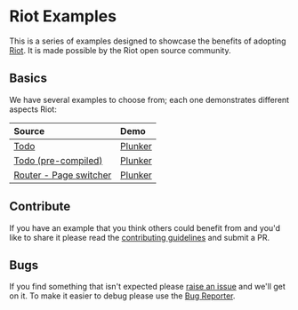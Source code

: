 # Riot Examples

This is a series of examples designed to showcase the benefits of
adopting [Riot](http://riotjs.com). It is made possible by the Riot open source
community.

## Basics

We have several examples to choose from; each one demonstrates different
aspects Riot:

Source | Demo
:-- | :--
[Todo](todo-app) | [Plunker](http://riotjs.com/examples/plunker/?app=todo-app)
[Todo (pre-compiled)](todo-app-precompiled) | [Plunker](http://riotjs.com/examples/todo-app-precompiled/)
[Router - Page switcher](router-page-switcher) | [Plunker](http://riotjs.com/examples/plunker/?app=router-page-switcher)
<!---
Timer |
-->

## Contribute

If you have an example that you think others could benefit from and you'd like
to share it please read the [contributing guidelines](contributing.md) and
submit a PR.

## Bugs

If you find something that isn't expected please
[raise an issue](https://github.com/riot/examples/issues) and we'll get on it.
To make it easier to debug please use the [Bug Reporter](http://riotjs.com/examples/plunker/?app=bug-reporter).

